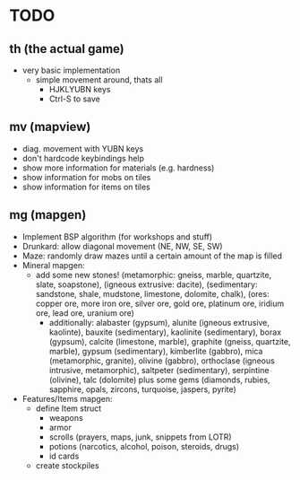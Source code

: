 # TODO

## th (the actual game)
- very basic implementation
  - simple movement around, thats all
    - HJKLYUBN keys
    - Ctrl-S to save

## mv (mapview)
- diag. movement with YUBN keys
- don't hardcode keybindings help
- show more information for materials (e.g. hardness)
- show information for mobs on tiles
- show information for items on tiles

## mg (mapgen)

- Implement BSP algorithm (for workshops and stuff)
- Drunkard: allow diagonal movement (NE, NW, SE, SW)
- Maze: randomly draw mazes until a certain amount of the map is filled
- Mineral mapgen:
  - add some new stones! (metamorphic: gneiss, marble, quartzite, slate,
    soapstone), (igneous extrusive: dacite), (sedimentary: sandstone,
    shale, mudstone, limestone, dolomite, chalk), (ores: copper ore, more
    iron ore, silver ore, gold ore, platinum ore, iridium ore, lead ore,
    uranium ore)
    - additionally: alabaster (gypsum), alunite (igneous extrusive,
      kaolinte), bauxite (sedimentary), kaolinite (sedimentary), borax
      (gypsum), calcite (limestone, marble), graphite (gneiss, quartzite,
      marble), gypsum (sedimentary), kimberlite (gabbro), mica (metamorphic,
      granite), olivine (gabbro), orthoclase (igneous intrusive,
      metamorphic), saltpeter (sedimentary), serpintine (olivine), talc
      (dolomite) plus some gems (diamonds, rubies, sapphire, opals,
      zircons, turquoise, jaspers, pyrite)
- Features/Items mapgen:
  - define Item struct
    - weapons
    - armor
    - scrolls (prayers, maps, junk, snippets from LOTR)
    - potions (narcotics, alcohol, poison, steroids, drugs)
    - id cards
  - create stockpiles
